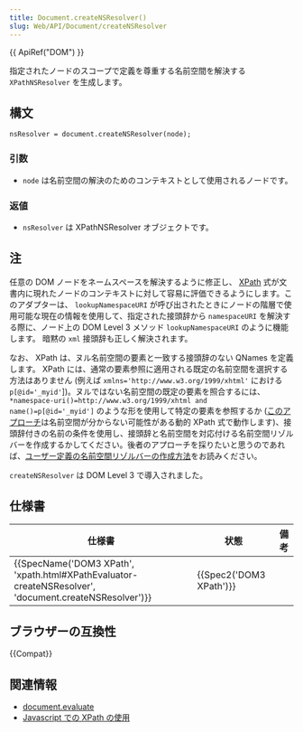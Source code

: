 ```yaml
---
title: Document.createNSResolver()
slug: Web/API/Document/createNSResolver
---
```

{{ ApiRef("DOM") }}

指定されたノードのスコープで定義を尊重する名前空間を解決する `XPathNSResolver` を生成します。

## 構文

```
nsResolver = document.createNSResolver(node);
```

### 引数

- `node` は名前空間の解決のためのコンテキストとして使用されるノードです。

### 返値

- `nsResolver` は XPathNSResolver オブジェクトです。

## 注

任意の DOM ノードをネームスペースを解決するように修正し、 [XPath](/ja/docs/Web/XPath) 式が文書内に現れたノードのコンテキストに対して容易に評価できるようにします。このアダプターは、 `lookupNamespaceURI` が呼び出されたときにノードの階層で使用可能な現在の情報を使用して、指定された接頭辞から `namespaceURI` を解決する際に、ノード上の DOM Level 3 メソッド `lookupNamespaceURI` のように機能します。 暗黙の `xml` 接頭辞も正しく解決されます。

なお、 XPath は、ヌル名前空間の要素と一致する接頭辞のない QNames を定義します。 XPath には、通常の要素参照に適用される既定の名前空間を選択する方法はありません (例えば `xmlns='http://www.w3.org/1999/xhtml'` における `p[@id='_myid'`])。ヌルではない名前空間の既定の要素を照合するには、 `*namespace-uri()=http://www.w3.org/1999/xhtml and name()=p[@id='_myid']` のような形を使用して特定の要素を参照するか ([このアプローチ](/ja/docs/Web/JavaScript/Introduction_to_using_XPath_in_JavaScript#Using_XPath_functions_to_reference_elements_with_its_default_namespace)は名前空間が分からない可能性がある動的 XPath 式で動作します)、接頭辞付きの名前の条件を使用し、接頭辞と名前空間を対応付ける名前空間リゾルバーを作成するかしてください。後者のアプローチを採りたいと思うのであれば、[ユーザー定義の名前空間リゾルバーの作成方法](/ja/docs/Web/JavaScript/Introduction_to_using_XPath_in_JavaScript#Implementing_a_User_Defined_Namespace_Resolver)をお読みください。

`createNSResolver` は DOM Level 3 で導入されました。

## 仕様書

| 仕様書                                                                                                                                   | 状態                             | 備考 |
| ---------------------------------------------------------------------------------------------------------------------------------------- | -------------------------------- | ---- |
| {{SpecName('DOM3 XPath', 'xpath.html#XPathEvaluator-createNSResolver', 'document.createNSResolver')}} | {{Spec2('DOM3 XPath')}} |      |

## ブラウザーの互換性

{{Compat}}

## 関連情報

- [document.evaluate](/ja/docs/Web/API/Document/evaluate)
- [Javascript での XPath の使用](/ja/docs/Web/JavaScript/Introduction_to_using_XPath_in_JavaScript)
